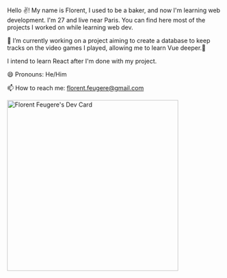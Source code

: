
Hello ✌️! My name is Florent, I used to be a baker, and now I'm learning web development. 
I'm 27 and live near Paris.
You can find here most of the projects I worked on while learning web dev. 

🌱 I’m currently working on a project aiming to create a database to keep tracks on the video games I played, allowing me to learn Vue deeper.🌱

I intend to learn React after I'm done with my project.

😄 Pronouns: He/Him

📫 How to reach me: florent.feugere@gmail.com

<a href="https://app.daily.dev/Neiloe"><img src="https://api.daily.dev/devcards/72c36e518a0a48ac83dad05e0f7498c1.png?r=hd4" width="400" alt="Florent Feugere's Dev Card"/></a>


<!--
**FloFeu/FloFeu** is a ✨ _special_ ✨ repository because its `README.md` (this file) appears on your GitHub profile.

Here are some ideas to get you started:

- 🔭 I’m currently working on ...
- 🌱 I’m currently learning ...
- 👯 I’m looking to collaborate on ...
- 🤔 I’m looking for help with ...
- 💬 Ask me about ...
- 📫 How to reach me: ...
- 😄 Pronouns: ...
- ⚡ Fun fact: ...
-->
